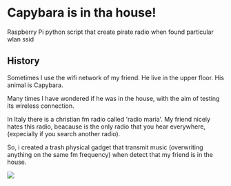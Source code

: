 Capybara is in tha house!
=========================

Raspberry Pi python script that create pirate radio when found particular wlan ssid

## History

Sometimes I use the wifi network of my friend. He live in the upper floor. His animal is Capybara.

Many times I have wondered if he was in the house, with the aim of testing its wireless connection.

In Italy there is a christian fm radio called 'radio maria'. My friend nicely hates this radio, beacause is the only radio that you hear everywhere, (expecially if you search another radio).

So, i created a trash physical gadget that transmit music (overwriting anything on the same fm frequency) when detect that my friend is in the house.

![](https://raw.github.com/albertosarullo/capybara-is-in-tha-house/master/photo.jpg)